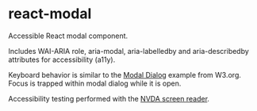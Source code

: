 # react-modal
Accessible React modal component.

Includes WAI-ARIA role, aria-modal, aria-labelledby and aria-describedby attributes for accessibility (a11y).

Keyboard behavior is similar to the [Modal Dialog](https://www.w3.org/TR/wai-aria-practices/examples/dialog-modal/dialog.html) example from W3.org. Focus is trapped within modal dialog while it is open.

Accessibility testing performed with the [NVDA screen reader](https://www.nvaccess.org/download/).
